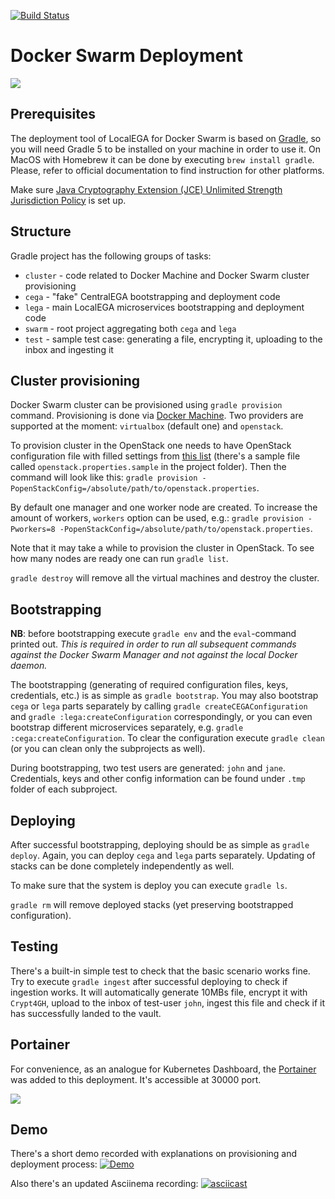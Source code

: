 [![Build Status](https://jenkins.norgene.no/job/LocalEGA-deploy-swarm/job/master/badge/icon)](https://jenkins.norgene.no/job/LocalEGA-deploy-swarm/job/master/)

# Docker Swarm Deployment

![](https://habrastorage.org/webt/zt/rm/bk/ztrmbknpfaz9ybmoy3j12x5tlcw.gif)

## Prerequisites

The deployment tool of LocalEGA for Docker Swarm is based on [Gradle](https://gradle.org/), so you will need Gradle 5 to
be installed on your machine in order to use it. On MacOS with Homebrew it can be done by executing
`brew install gradle`. Please, refer to official documentation to find instruction for other platforms.

Make sure [Java Cryptography Extension (JCE) Unlimited Strength Jurisdiction Policy](http://www.oracle.com/technetwork/java/javase/downloads/jce8-download-2133166.html) is set up.

## Structure

Gradle project has the following groups of tasks:

- `cluster` - code related to Docker Machine and Docker Swarm cluster provisioning
- `cega` - "fake" CentralEGA bootstrapping and deployment code
- `lega` - main LocalEGA microservices bootstrapping and deployment code
- `swarm` - root project aggregating both `cega` and `lega` 
- `test` - sample test case: generating a file, encrypting it, uploading to the inbox and ingesting it

## Cluster provisioning

Docker Swarm cluster can be provisioned using `gradle provision` command. Provisioning is done via 
[Docker Machine](https://docs.docker.com/machine/). Two providers are supported at the moment: `virtualbox` (default 
one) and `openstack`. 

To provision cluster in the OpenStack one needs to have OpenStack configuration file with filled
settings from [this list](https://docs.docker.com/machine/drivers/openstack/) (there's a sample file called 
`openstack.properties.sample` in the project folder). Then the command will look like this:
`gradle provision -PopenStackConfig=/absolute/path/to/openstack.properties`. 

By default one manager and one worker node are created. To increase the amount of workers, `workers` option can be 
used, e.g.: `gradle provision -Pworkers=8 -PopenStackConfig=/absolute/path/to/openstack.properties`. 

Note that it may take a while to provision the cluster in OpenStack. To see how many nodes are ready one can run
`gradle list`. 

`gradle destroy` will remove all the virtual machines and destroy the cluster.

## Bootstrapping

**NB**: before bootstrapping execute `gradle env` and the `eval`-command printed out. *This is required in order to
run all subsequent commands against the Docker Swarm Manager and not against the local Docker daemon.*

The bootstrapping (generating of required configuration files, keys, credentials, etc.) is as simple as
`gradle bootstrap`. You may also bootstrap `cega` or `lega` parts separately by calling `gradle createCEGAConfiguration`
and `gradle :lega:createConfiguration` correspondingly, or you can even bootstrap different microservices separately, e.g.
`gradle :cega:createConfiguration`. To clear the configuration execute `gradle clean` (or you can clean only the
subprojects as well).

During bootstrapping, two test users are generated: `john` and `jane`. Credentials, keys and other config information
can be found under `.tmp` folder of each subproject.

## Deploying

After successful bootstrapping, deploying should be as simple as `gradle deploy`. Again, you can deploy `cega` and
`lega` parts separately. Updating of stacks can be done completely independently as well.

To make sure that the system is deploy you can execute `gradle ls`.

`gradle rm` will remove deployed stacks (yet preserving bootstrapped configuration).

## Testing

There's a built-in simple test to check that the basic scenario works fine. Try to execute `gradle ingest` after
successful deploying to check if ingestion works. It will automatically generate 10MBs file, encrypt it with `Crypt4GH`,
upload to the inbox of test-user `john`, ingest this file and check if it has successfully landed to the vault.

## Portainer

For convenience, as an analogue for Kubernetes Dashboard, the [Portainer](https://portainer.io/) was added to this
deployment. It's accessible at 30000 port. 

![](https://habrastorage.org/webt/js/kv/6y/jskv6yxfauuw11qpiji4q3hjbw8.png)

## Demo

There's a short demo recorded with explanations on provisioning and deployment process:
[![Demo](https://img.youtube.com/vi/8hvXxqW8uP0/0.jpg)](https://www.youtube.com/watch?v=8hvXxqW8uP0)

Also there's an updated Asciinema recording:
[![asciicast](https://asciinema.org/a/211883.svg)](https://asciinema.org/a/211883)
